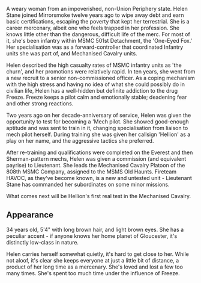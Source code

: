 A weary woman from an impoverished, non-Union Periphery state. Helen Stane joined Mirrorsmoke twelve years ago to wipe away debt and earn basic certifications, escaping the poverty that kept her terrestrial. She is a career mercenary, albeit one who feels trapped in her profession. She knows little other than the dangerous, difficult life of the merc. For most of it, she's been infantry within MSMC 501st Detachment, the 'One-Eyed Fox.' Her specialisation was as a forward-controller that coordinated Infantry units she was part of, and Mechanised Cavalry units.

Helen described the high casualty rates of MSMC infantry units as 'the churn', and her promotions were relatively rapid. In ten years, she went from a new recruit to a senior non-commissioned officer. As a coping mechanism with the high stress and having no idea of what she could possibly do in civilian life, Helen has a well-hidden but definite addiction to the drug Freeze. Freeze keeps a pilot calm and emotionally stable; deadening fear and other strong reactions.

Two years ago on her decade-anniversary of service, Helen was given the opportunity to test for becoming a 'Mech pilot. She showed good-enough aptitude and was sent to train in it, changing specialisation from liaison to mech pilot herself. During training she was given her callsign 'Hellion' as a play on her name, and the aggressive tactics she preferred.

After re-training and qualifications were completed on the Everest and then Sherman-pattern mechs, Helen was given a commission (and equivalent payrise) to Lieutenant. She leads the Mechanised Cavalry Platoon of the 808th MSMC Company, assigned to the MSMS Old Haunts. Fireteam HAVOC, as they've become known, is a new and untested unit - Lieutenant Stane has commanded her subordinates on some minor missions. 

What comes next will be Hellion's first real test in the Mechanised Cavalry.

## Appearance
34 years old, 5'4" with long brown hair, and light brown eyes. She has a peculiar accent - if anyone knows her home planet of Gloucester, it's distinctly low-class in nature.

Helen carries herself somewhat quietly, it's hard to get close to her. While not aloof, it's clear she keeps everyone at just a little bit of distance, a product of her long time as a mercenary. She's loved and lost a few too many times. She's spent too much time under the influence of Freeze.